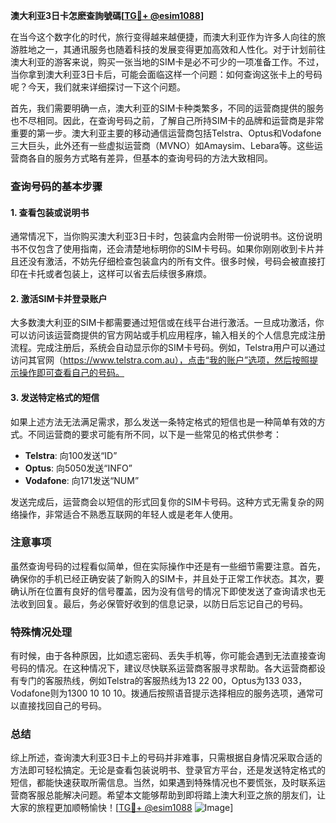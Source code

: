 **澳大利亚3日卡怎麽查詢號碼[[TG💪+ @esim1088](https://t.me/s/esim1088)]**

在当今这个数字化的时代，旅行变得越来越便捷，而澳大利亚作为许多人向往的旅游胜地之一，其通讯服务也随着科技的发展变得更加高效和人性化。对于计划前往澳大利亚的游客来说，购买一张当地的SIM卡是必不可少的一项准备工作。不过，当你拿到澳大利亚3日卡后，可能会面临这样一个问题：如何查询这张卡上的号码呢？今天，我们就来详细探讨一下这个问题。

首先，我们需要明确一点，澳大利亚的SIM卡种类繁多，不同的运营商提供的服务也不尽相同。因此，在查询号码之前，了解自己所持SIM卡的品牌和运营商是非常重要的第一步。澳大利亚主要的移动通信运营商包括Telstra、Optus和Vodafone三大巨头，此外还有一些虚拟运营商（MVNO）如Amaysim、Lebara等。这些运营商各自的服务方式略有差异，但基本的查询号码的方法大致相同。

### 查询号码的基本步骤

#### 1. 查看包装或说明书
通常情况下，当你购买澳大利亚3日卡时，包装盒内会附带一份说明书。这份说明书不仅包含了使用指南，还会清楚地标明你的SIM卡号码。如果你刚刚收到卡片并且还没有激活，不妨先仔细检查包装盒内的所有文件。很多时候，号码会被直接打印在卡托或者包装上，这样可以省去后续很多麻烦。

#### 2. 激活SIM卡并登录账户
大多数澳大利亚的SIM卡都需要通过短信或在线平台进行激活。一旦成功激活，你可以访问该运营商提供的官方网站或手机应用程序，输入相关的个人信息完成注册流程。完成注册后，系统会自动显示你的SIM卡号码。例如，Telstra用户可以通过访问其官网（https://www.telstra.com.au），点击“我的账户”选项，然后按照提示操作即可查看自己的号码。

#### 3. 发送特定格式的短信
如果上述方法无法满足需求，那么发送一条特定格式的短信也是一种简单有效的方式。不同运营商的要求可能有所不同，以下是一些常见的格式供参考：
- **Telstra**: 向100发送“ID”
- **Optus**: 向5050发送“INFO”
- **Vodafone**: 向171发送“NUM”

发送完成后，运营商会以短信的形式回复你的SIM卡号码。这种方式无需复杂的网络操作，非常适合不熟悉互联网的年轻人或是老年人使用。

### 注意事项

虽然查询号码的过程看似简单，但在实际操作中还是有一些细节需要注意。首先，确保你的手机已经正确安装了新购入的SIM卡，并且处于正常工作状态。其次，要确认所在位置有良好的信号覆盖，因为没有信号的情况下即使发送了查询请求也无法收到回复。最后，务必保管好收到的信息记录，以防日后忘记自己的号码。

### 特殊情况处理

有时候，由于各种原因，比如遗忘密码、丢失手机等，你可能会遇到无法直接查询号码的情况。在这种情况下，建议尽快联系运营商客服寻求帮助。各大运营商都设有专门的客服热线，例如Telstra的客服热线为13 22 00，Optus为133 033，Vodafone则为1300 10 10 10。拨通后按照语音提示选择相应的服务选项，通常可以直接找回自己的号码。

### 总结

综上所述，查询澳大利亚3日卡上的号码并非难事，只需根据自身情况采取合适的方法即可轻松搞定。无论是查看包装说明书、登录官方平台，还是发送特定格式的短信，都能快速获取所需信息。当然，如果遇到特殊情况也不要慌张，及时联系运营商客服总能解决问题。希望本文能够帮助到即将踏上澳大利亚之旅的朋友们，让大家的旅程更加顺畅愉快！[[TG💪+ @esim1088](https://t.me/s/esim1088) ![Image](https://i.postimg.cc/4NQfJmqS/Snipaste-2025-05-13-00-14-12.png)]